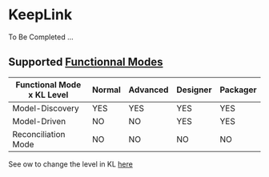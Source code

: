 KeepLink
==
To Be Completed ...

Supported <a href="https://github.com/iPlumb3r/EcosystemMappingModel/blob/master/4_Functionalities/FunctionalModes.md">Functionnal Modes</a>
-

<table>
    <thead>
        <tr>
            <th>Functional Mode x KL Level</th>
            <th>Normal</th>
            <th>Advanced</th>
            <th>Designer</th>   
            <th>Packager</th>   
        </tr>
    </thead>
    <tbody>
        <tr>
            <td>Model-Discovery</td>
            <td>YES</td>
            <td>YES</td>
            <td>YES</td>
            <td>YES</td>
        </tr>
        <tr>
            <td>Model-Driven</td>
            <td>NO</td>
            <td>NO</td>
            <td>YES</td>
            <td>YES</td>
        </tr>
        <tr>
            <td>Reconciliation Mode</td>
            <td>NO</td>
            <td>NO</td>
            <td>NO</td>
            <td>NO</td>
        </tr>
    </tbody>
</table>

See ow to change the level in KL <a href="https://github.com/iPlumb3r/KeepLink/blob/master/Functionalities/ChangeLevel.md">here</a>



